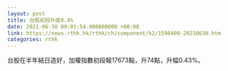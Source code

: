 ```yaml
---
layout: post
title: 台股初段升逾0.4%
date: 2021-06-30 09:01:54.000000000 +08:00
link: https://news.rthk.hk/rthk/ch/component/k2/1598409-20210630.htm
categories: rthk
---
```


台股在半年結日造好，加權指數初段報17673點，升74點，升幅0.43%。
